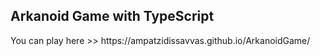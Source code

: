 <h2>Arkanoid Game with TypeScript</h2>
You can play here >>
https://ampatzidissavvas.github.io/ArkanoidGame/

